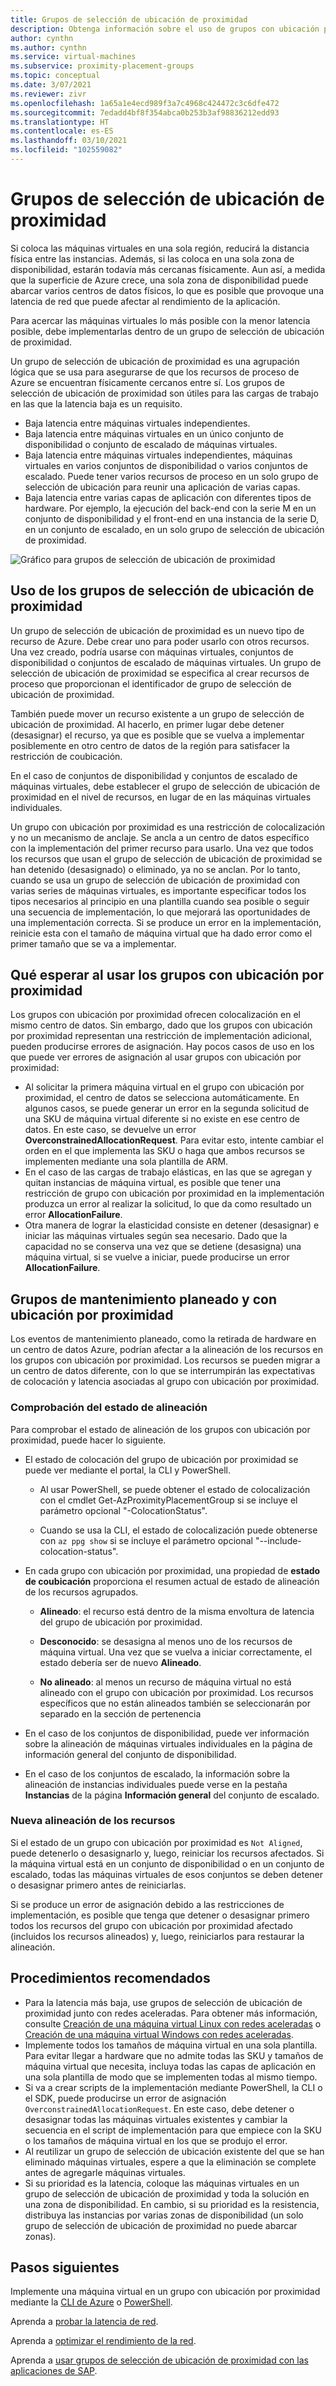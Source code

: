 ```yaml
---
title: Grupos de selección de ubicación de proximidad
description: Obtenga información sobre el uso de grupos con ubicación por proximidad en Azure.
author: cynthn
ms.author: cynthn
ms.service: virtual-machines
ms.subservice: proximity-placement-groups
ms.topic: conceptual
ms.date: 3/07/2021
ms.reviewer: zivr
ms.openlocfilehash: 1a65a1e4ecd989f3a7c4968c424472c3c6dfe472
ms.sourcegitcommit: 7edadd4bf8f354abca0b253b3af98836212edd93
ms.translationtype: HT
ms.contentlocale: es-ES
ms.lasthandoff: 03/10/2021
ms.locfileid: "102559082"
---
```

# <a name="proximity-placement-groups"></a>Grupos de selección de ubicación de proximidad

Si coloca las máquinas virtuales en una sola región, reducirá la distancia física entre las instancias. Además, si las coloca en una sola zona de disponibilidad, estarán todavía más cercanas físicamente. Aun así, a medida que la superficie de Azure crece, una sola zona de disponibilidad puede abarcar varios centros de datos físicos, lo que es posible que provoque una latencia de red que puede afectar al rendimiento de la aplicación. 

Para acercar las máquinas virtuales lo más posible con la menor latencia posible, debe implementarlas dentro de un grupo de selección de ubicación de proximidad.

Un grupo de selección de ubicación de proximidad es una agrupación lógica que se usa para asegurarse de que los recursos de proceso de Azure se encuentran físicamente cercanos entre sí. Los grupos de selección de ubicación de proximidad son útiles para las cargas de trabajo en las que la latencia baja es un requisito.


- Baja latencia entre máquinas virtuales independientes.
- Baja latencia entre máquinas virtuales en un único conjunto de disponibilidad o conjunto de escalado de máquinas virtuales. 
- Baja latencia entre máquinas virtuales independientes, máquinas virtuales en varios conjuntos de disponibilidad o varios conjuntos de escalado. Puede tener varios recursos de proceso en un solo grupo de selección de ubicación para reunir una aplicación de varias capas. 
- Baja latencia entre varias capas de aplicación con diferentes tipos de hardware. Por ejemplo, la ejecución del back-end con la serie M en un conjunto de disponibilidad y el front-end en una instancia de la serie D, en un conjunto de escalado, en un solo grupo de selección de ubicación de proximidad.


![Gráfico para grupos de selección de ubicación de proximidad](./media/virtual-machines-common-ppg/ppg.png)

## <a name="using-proximity-placement-groups"></a>Uso de los grupos de selección de ubicación de proximidad 

Un grupo de selección de ubicación de proximidad es un nuevo tipo de recurso de Azure. Debe crear uno para poder usarlo con otros recursos. Una vez creado, podría usarse con máquinas virtuales, conjuntos de disponibilidad o conjuntos de escalado de máquinas virtuales. Un grupo de selección de ubicación de proximidad se especifica al crear recursos de proceso que proporcionan el identificador de grupo de selección de ubicación de proximidad. 

También puede mover un recurso existente a un grupo de selección de ubicación de proximidad. Al hacerlo, en primer lugar debe detener (desasignar) el recurso, ya que es posible que se vuelva a implementar posiblemente en otro centro de datos de la región para satisfacer la restricción de coubicación. 

En el caso de conjuntos de disponibilidad y conjuntos de escalado de máquinas virtuales, debe establecer el grupo de selección de ubicación de proximidad en el nivel de recursos, en lugar de en las máquinas virtuales individuales. 

Un grupo con ubicación por proximidad es una restricción de colocalización y no un mecanismo de anclaje. Se ancla a un centro de datos específico con la implementación del primer recurso para usarlo. Una vez que todos los recursos que usan el grupo de selección de ubicación de proximidad se han detenido (desasignado) o eliminado, ya no se anclan. Por lo tanto, cuando se usa un grupo de selección de ubicación de proximidad con varias series de máquinas virtuales, es importante especificar todos los tipos necesarios al principio en una plantilla cuando sea posible o seguir una secuencia de implementación, lo que mejorará las oportunidades de una implementación correcta. Si se produce un error en la implementación, reinicie esta con el tamaño de máquina virtual que ha dado error como el primer tamaño que se va a implementar.

## <a name="what-to-expect-when-using-proximity-placement-groups"></a>Qué esperar al usar los grupos con ubicación por proximidad 
Los grupos con ubicación por proximidad ofrecen colocalización en el mismo centro de datos. Sin embargo, dado que los grupos con ubicación por proximidad representan una restricción de implementación adicional, pueden producirse errores de asignación. Hay pocos casos de uso en los que puede ver errores de asignación al usar grupos con ubicación por proximidad:

- Al solicitar la primera máquina virtual en el grupo con ubicación por proximidad, el centro de datos se selecciona automáticamente. En algunos casos, se puede generar un error en la segunda solicitud de una SKU de máquina virtual diferente si no existe en ese centro de datos. En este caso, se devuelve un error **OverconstrainedAllocationRequest**. Para evitar esto, intente cambiar el orden en el que implementa las SKU o haga que ambos recursos se implementen mediante una sola plantilla de ARM.
-   En el caso de las cargas de trabajo elásticas, en las que se agregan y quitan instancias de máquina virtual, es posible que tener una restricción de grupo con ubicación por proximidad en la implementación produzca un error al realizar la solicitud, lo que da como resultado un error **AllocationFailure**. 
- Otra manera de lograr la elasticidad consiste en detener (desasignar) e iniciar las máquinas virtuales según sea necesario. Dado que la capacidad no se conserva una vez que se detiene (desasigna) una máquina virtual, si se vuelve a iniciar, puede producirse un error **AllocationFailure**.

## <a name="planned-maintenance-and-proximity-placement-groups"></a>Grupos de mantenimiento planeado y con ubicación por proximidad

Los eventos de mantenimiento planeado, como la retirada de hardware en un centro de datos Azure, podrían afectar a la alineación de los recursos en los grupos con ubicación por proximidad. Los recursos se pueden migrar a un centro de datos diferente, con lo que se interrumpirán las expectativas de colocación y latencia asociadas al grupo con ubicación por proximidad.

### <a name="check-the-alignment-status"></a>Comprobación del estado de alineación

Para comprobar el estado de alineación de los grupos con ubicación por proximidad, puede hacer lo siguiente.


- El estado de colocación del grupo de ubicación por proximidad se puede ver mediante el portal, la CLI y PowerShell.

    -   Al usar PowerShell, se puede obtener el estado de colocalización con el cmdlet Get-AzProximityPlacementGroup si se incluye el parámetro opcional "-ColocationStatus".

    -   Cuando se usa la CLI, el estado de colocalización puede obtenerse con `az ppg show` si se incluye el parámetro opcional "--include-colocation-status".

- En cada grupo con ubicación por proximidad, una propiedad de **estado de coubicación** proporciona el resumen actual de estado de alineación de los recursos agrupados. 

    - **Alineado**: el recurso está dentro de la misma envoltura de latencia del grupo de ubicación por proximidad.

    - **Desconocido**: se desasigna al menos uno de los recursos de máquina virtual. Una vez que se vuelva a iniciar correctamente, el estado debería ser de nuevo **Alineado**.

    - **No alineado**: al menos un recurso de máquina virtual no está alineado con el grupo con ubicación por proximidad. Los recursos específicos que no están alineados también se seleccionarán por separado en la sección de pertenencia

- En el caso de los conjuntos de disponibilidad, puede ver información sobre la alineación de máquinas virtuales individuales en la página de información general del conjunto de disponibilidad.

- En el caso de los conjuntos de escalado, la información sobre la alineación de instancias individuales puede verse en la pestaña **Instancias** de la página **Información general** del conjunto de escalado. 


### <a name="re-align-resources"></a>Nueva alineación de los recursos 

Si el estado de un grupo con ubicación por proximidad es `Not Aligned`, puede detenerlo o desasignarlo y, luego, reiniciar los recursos afectados. Si la máquina virtual está en un conjunto de disponibilidad o en un conjunto de escalado, todas las máquinas virtuales de esos conjuntos se deben detener o desasignar primero antes de reiniciarlas.

Si se produce un error de asignación debido a las restricciones de implementación, es posible que tenga que detener o desasignar primero todos los recursos del grupo con ubicación por proximidad afectado (incluidos los recursos alineados) y, luego, reiniciarlos para restaurar la alineación.

## <a name="best-practices"></a>Procedimientos recomendados 
- Para la latencia más baja, use grupos de selección de ubicación de proximidad junto con redes aceleradas. Para obtener más información, consulte [Creación de una máquina virtual Linux con redes aceleradas](../virtual-network/create-vm-accelerated-networking-cli.md) o [Creación de una máquina virtual Windows con redes aceleradas](../virtual-network/create-vm-accelerated-networking-powershell.md).
- Implemente todos los tamaños de máquina virtual en una sola plantilla. Para evitar llegar a hardware que no admite todas las SKU y tamaños de máquina virtual que necesita, incluya todas las capas de aplicación en una sola plantilla de modo que se implementen todas al mismo tiempo.
- Si va a crear scripts de la implementación mediante PowerShell, la CLI o el SDK, puede producirse un error de asignación `OverconstrainedAllocationRequest`. En este caso, debe detener o desasignar todas las máquinas virtuales existentes y cambiar la secuencia en el script de implementación para que empiece con la SKU o los tamaños de máquina virtual en los que se produjo el error. 
- Al reutilizar un grupo de selección de ubicación existente del que se han eliminado máquinas virtuales, espere a que la eliminación se complete antes de agregarle máquinas virtuales.
- Si su prioridad es la latencia, coloque las máquinas virtuales en un grupo de selección de ubicación de proximidad y toda la solución en una zona de disponibilidad. En cambio, si su prioridad es la resistencia, distribuya las instancias por varias zonas de disponibilidad (un solo grupo de selección de ubicación de proximidad no puede abarcar zonas).

## <a name="next-steps"></a>Pasos siguientes

Implemente una máquina virtual en un grupo con ubicación por proximidad mediante la [CLI de Azure](./linux/proximity-placement-groups.md) o [PowerShell](./windows/proximity-placement-groups.md).

Aprenda a [probar la latencia de red](../virtual-network/virtual-network-test-latency.md).

Aprenda a [optimizar el rendimiento de la red](../virtual-network/virtual-network-optimize-network-bandwidth.md).  

Aprenda a [usar grupos de selección de ubicación de proximidad con las aplicaciones de SAP](./workloads/sap/sap-proximity-placement-scenarios.md).